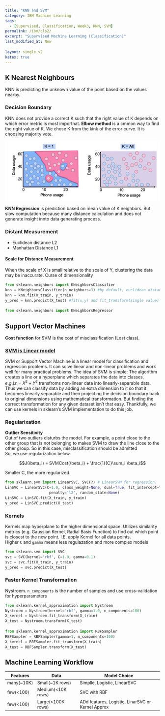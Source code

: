 ```yaml
---
title: "KNN and SVM"
category: IBM Machine Learning
tags:
  - [Supervised, Classification, Week3, KNN, SVM]
permalink: /ibm/cls2/
excerpt: "Supervised Machine Learning (Classification)"
last_modified_at: Now

layout: single_v2
katex: true
---
```


## K Nearest Neighbours
KNN is predicting the unknown value of the point based on the values nearby.

### Decision Boundary
KNN does not provide a correct K such that the right value of K depends on which error metric is most importnat. **Elbow method** is a  cmmon way to find the right value of K. We chose K from the kink of the error curve. It is choosing majority vote.

![smallcenter](/assets/images/IBM/KNN_decision_boundary.png)

**KNN Regression** is prediction based on mean value of K neighbors. But slow computation because many distance calculation and does not generate insight innto data generating process.

### Distant Measurement
- Euclidean distance L2
- Manhattan Distance L1

#### Scale for Distance Measurement
When the scale of X is small relative to the scale of Y, clustering the data may be inaccurate. Curse of dimensionality

```python
from sklearn.neighbors import KNeighborsClassifier
knn = KNeighborsClassifier(n_neighbors=3) #by default, euclidean distance, also related to scale
knn = knn.fit(X_train, y_train)
y_pred = knn.predict(X_test) #fit(x,y) and fit_transform(single value)

from sklearn.neighbors import KNeighborsRegressor
```

## Support Vector Machines
**Cost function** for SVM is the cost of misclassification (Lost class).

### [SVM is Linear model](https://towardsdatascience.com/https-medium-com-pupalerushikesh-svm-f4b42800e989#:~:text=SVM%20or%20Support%20Vector%20Machine,separates%20the%20data%20into%20classes.)

SVM or Support Vector Machine is a linear model for classification and regression problems. It can solve linear and non-linear problems and work well for many practical problems. The idea of SVM is simple: The algorithm creates a line or a hyperplane which separates the data into classes.\
$e.g.) z = X^2 +Y^2$ transfroms non-linear data into linearly-separable data.\
Thus we can classify data by adding an extra dimension to it so that it becomes linearly separable and then projecting the decision boundary back to original dimensions using mathematical transformation. But finding the correct transformation for any given dataset isn’t that easy. Thankfully, we can use kernels in sklearn’s SVM implementation to do this job.

### Regularixation
**Outlier Sensitivity**\
Out of two  outliers disturbs the model. For example, a point close to the other group that is not belonging to makes SVM to draw the line close to the other group. So in this case, misclassification should be admitted\
So, we use regularization below.

$$J(\beta_i) = SVMCost(\beta_i) + \frac{1}{C}\sum_i \beta_i$$

Smaller C, the more regularized.

```python
from sklearn.svm import LinearSVC, SVC(?) # LinearSVM for regression.
LinSVC = LinearSVC(C=1.0, class_weight=None, dual=True, fit_intercept=True,
                    penalty='l2', random_state=None)
LinSVC = LinSVC.fit(X_train, y_train)
y_pred = LinSVC.predict(X_test)
```

### Kernels
Kernels map hyperplane to the higher dimensional space. Utilizes similarity metrics (e.g. Gaussian Kernel, Radial Basis Function) to find out which point is closest to the new point. I.E. apply Kernel for all data points.\
Higher `C` and `gamma` means less regulazation and more complex models

```python
from sklearn.svm import SVC
svc = SVC(kernel='rbf', C=1.0, gamma=0.1)
svc = svc.fit(X_train, y_train)
y_pred = svc.predict(X_test)
```

### Faster Kernel Transformation
Nystroem. `n_components` is the number of samples and use cross-validation for hyperparameters


```python
from sklearn.kernel_approximation import Nystroem
Nystroem = Nystroem(kernel='rbf', gamma=1.0, n_components=100)
X_kernel = Nystroem.fit_transform(X_train)
X_test = Nystroem.transform(X_test)

from sklearn.kernel_approximation import RBFSampler
RBFSampler = RBFSampler(gamma=1, n_components=100)
X_kernel = RBFSampler.fit_transform(X_train)
X_test = RBFSampler.transform(X_test)
```

## Machine Learning Workflow

| Features | Data | Model Choice|
|---|---|---|
| many(~10K) | Small(~1K rows) | Simplle, Logistic, LinearSVC |
| few(<100) | Medium(<10K rows) | SVC with RBF |
| few(<100) | Large(>100K rows) | ADd features, Logistic, LinarSVC or Kernel Approx |